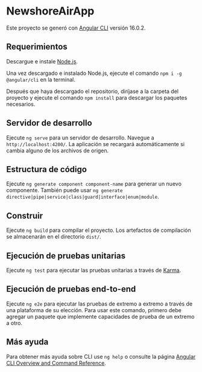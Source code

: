 # NewshoreAirApp

Este proyecto se generó con [Angular CLI](https://github.com/angular/angular-cli) versión 16.0.2.

## Requerimientos

Descargue e instale [Node.js](https://nodejs.org/es/download).

Una vez descargado e instalado Node.js, ejecute el comando `npm i -g @angular/cli` en la terminal.

Después que haya descargado el repositorio, diríjase a la carpeta del proyecto y ejecute el comando `npm install` para descargar los paquetes necesarios.

## Servidor de desarrollo

Ejecute `ng serve` para un servidor de desarrollo. Navegue a `http://localhost:4200/`. La aplicación se recargará automáticamente si cambia alguno de los archivos de origen.

## Estructura de código

Ejecute `ng generate component component-name` para generar un nuevo componente. También puede usar `ng generate directive|pipe|service|class|guard|interface|enum|module`.

## Construir

Ejecute `ng build` para compilar el proyecto. Los artefactos de compilación se almacenarán en el directorio `dist/`.

## Ejecución de pruebas unitarias

Ejecute `ng test` para ejecutar las pruebas unitarias a través de [Karma](https://karma-runner.github.io).

## Ejecución de pruebas end-to-end

Ejecute `ng e2e` para ejecutar las pruebas de extremo a extremo a través de una plataforma de su elección. Para usar este comando, primero debe agregar un paquete que implemente capacidades de prueba de un extremo a otro.

## Más ayuda

Para obtener más ayuda sobre CLI use `ng help` o consulte la página [Angular CLI Overview and Command Reference](https://angular.io/cli).
